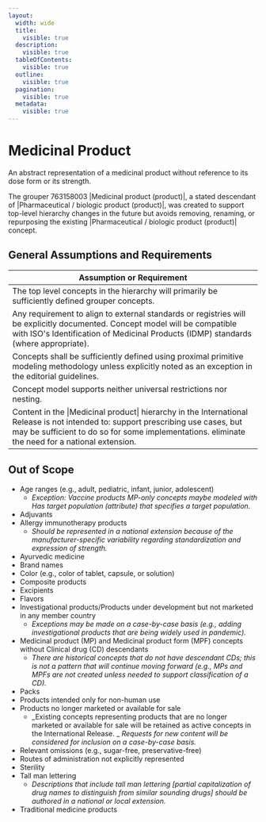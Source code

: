```yaml
---
layout:
  width: wide
  title:
    visible: true
  description:
    visible: true
  tableOfContents:
    visible: true
  outline:
    visible: true
  pagination:
    visible: true
  metadata:
    visible: true
---
```


# Medicinal Product

An abstract representation of a medicinal product without reference to its dose form or its strength. 

The grouper 763158003 |Medicinal product (product)|, a stated descendant of |Pharmaceutical / biologic product (product)|, was created to support top-level hierarchy changes in the future but avoids removing, renaming, or repurposing the existing |Pharmaceutical / biologic product (product)| concept. 

## General Assumptions and Requirements

| Assumption or Requirement |
|---|
| The top level concepts in the hierarchy will primarily be sufficiently defined grouper concepts. |
| Any requirement to align to external standards or registries will be explicitly documented. Concept model will be compatible with ISO's Identification of Medicinal Products (IDMP) standards (where appropriate). |
| Concepts shall be sufficiently defined using proximal primitive modeling methodology unless explicitly noted as an exception in the editorial guidelines. |
| Concept model supports neither universal restrictions nor nesting. |
| Content in the \|Medicinal product\| hierarchy in the International Release is not intended to: support prescribing use cases, but may be sufficient to do so for some implementations. eliminate the need for a national extension. |

## Out of Scope

  * Age ranges (e.g., adult, pediatric, infant, junior, adolescent)
    * _Exception: Vaccine products MP-only concepts maybe modeled with Has target population (attribute) that specifies a target population._
  * Adjuvants
  * Allergy immunotherapy products
    *  _Should be represented in a national extension because of the manufacturer-specific variability regarding standardization and expression of strength._
  * Ayurvedic medicine
  * Brand names
  * Color (e.g., color of tablet, capsule, or solution)
  * Composite products
  * Excipients
  * Flavors
  * Investigational products/Products under development but not marketed in any member country
    *  _Exceptions may be made on a case-by-case basis (e.g., adding investigational products that are being widely used in pandemic)._
  * Medicinal product (MP) and Medicinal product form (MPF) concepts without Clinical drug (CD) descendants
    *  _There are historical concepts that do not have descendant CDs; this is not a pattern that will continue moving forward (e.g., MPs and MPFs are not created unless needed to support classification of a CD)._
  * Packs
  * Products intended only for non-human use
  * Products no longer marketed or available for sale
    *  _Existing concepts representing products that are no longer marketed or available for sale will be retained as active concepts in the International Release. _ _Requests for new content will be considered for inclusion on a case-by-case basis._
  * Relevant omissions (e.g., sugar-free, preservative-free)
  * Routes of administration not explicitly represented
  * Sterility
  * Tall man lettering
    *  _Descriptions that include tall man lettering [partial capitalization of drug names to distinguish from similar sounding drugs] should be authored in a national or local extension._
  * Traditional medicine products

  

